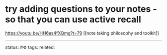 # try adding questions to your notes - so that you can use active recall
https://youtu.be/HH6as4fXQmg?t=79
[[note taking philosophy and toolkit]]

---
status: #⚙️ 
tags: 
related: 
